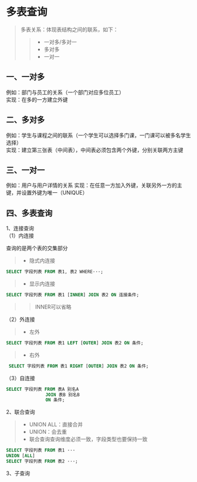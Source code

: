 # 多表查询
> 多表关系：体现表结构之间的联系，如下：
>> - 一对多/多对一
>> - 多对多
>> - 一对一

## 一、一对多

例如：部门与员工的关系（一个部门对应多位员工）  
实现：在多的一方建立外键

## 二、多对多

例如：学生与课程之间的联系（一个学生可以选择多门课，一门课可以被多名学生选择）   
实现：建立第三张表（中间表），中间表必须包含两个外键，分别关联两方主键  

## 三、一对一

例如：用户与用户详情的关系
实现：在任意一方加入外键，关联另外一方的主键，并设置外键为唯一（UNIQUE）

## 四、多表查询  
1、连接查询   
（1）内连接  

查询的是两个表的交集部分

> - 隐式内连接  
```sql
SELECT 字段列表 FROM 表1, 表2 WHERE···;  
```

> - 显示内连接  
```sql
SELECT 字段列表 FROM 表1 [INNER] JOIN 表2 ON 连接条件;
```
> > INNER可以省略

（2）外连接  

> - 左外  
```sql
SELECT 字段列表 FROM 表1 LEFT [OUTER] JOIN 表2 ON 条件;
```

> - 右外  
```sql
 SELECT 字段列表 FROM 表1 RIGHT [OUTER] JOIN 表2 ON 条件;
```

（3）自连接  
```sql
SELECT 字段列表 FROM 表A 别名A 
               JOIN 表B 别名B
               ON 条件;
```

2、联合查询  

> - UNION ALL：直接合并  
> - UNION：会去重
> - 联合查询查询维度必须一致，字段类型也要保持一致

```sql
SELECT 字段列表 FROM 表1 ···
UNION [ALL]
SELECT 字段列表 FROM 表2 ···;
```

3、子查询



